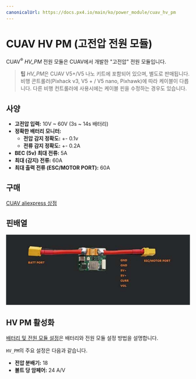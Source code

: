 ```yaml
---
canonicalUrl: https://docs.px4.io/main/ko/power_module/cuav_hv_pm
---
```


# CUAV HV PM (고전압 전원 모듈)

CUAV<sup>&reg;</sup> *HV_PM* 전원 모듈은 CUAV에서 개발한 "고전압" 전원 모듈입니다.
> **팁** *HV_PM*은 CUAV V5+/V5 나노 키트에 포함되어 있으며, 별도로 판매됩니다. 비행 콘트롤러(Pixhack v3, V5 + / V5 nano, Pixhawk)에 따라 케이블이 다릅니다. 다른 비행 컨트롤러에 사용시에는 케이블 핀을 수정하는 경우도 있습니다.

## 사양

- **고전압 입력:** 10V ~ 60V (3s ~ 14s 배터리)
- **정확한 배터리 모니터:**
  - **전압 감지 정확도:** +- 0.1v
  - **전류 감지 정확도:** +- 0.2A
- **BEC (5v) 최대 전류:** 5A
- **최대 (감지) 전류:** 60A
- **최대 출력 전류 (ESC/MOTOR PORT):** 60A

## 구매

[CUAV aliexpress 상점](https://www.aliexpress.com/item/32841805115.html?spm=2114.12010615.8148356.1.64165998hPvTKQ)

## 핀배열

![HV PM](../../assets/hardware/power_module/cuav_hv/hv_pm.jpg)

## HV PM 활성화

[배터리 및 전원 모듈 설정](../config/battery.md)은 배터리와 전원 모듈 설정 방법을 설명합니다.

`HV_PM`의 주요 설정은 다음과 같습니다.
- **전압 분배기:** 18
- **볼트 당 암페어:** 24 A/V